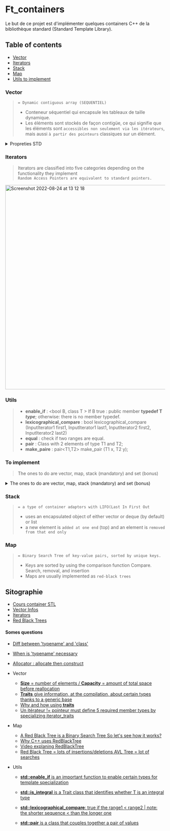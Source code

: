 # Ft_containers
Le but de ce projet est d'implémenter quelques containers C++ de la bibliothèque standard (Standard Template Library).

## Table of contents
* [Vector](#Vector)  
* [Iterators](#Iterators)  
* [Stack](#Stack)
* [Map](#Map)
* [Utils to implement](#Utils)

### Vector
>  ```= Dynamic contiguous array (SEQUENTIEL)```  
>  * Conteneur séquentiel qui encapsule les tableaux de taille dynamique.  
> *  Les éléments sont stockés de façon contigüe, ce qui signifie que les éléments sont ```accessibles non seulement
via les itérateurs```, mais aussi ```à partir des pointeurs``` classiques sur un élément.  


<details>
    <summary>Propreties STD</summary>  
    
   * Sequence  
      Elements in sequence containers arenordered in a strict linear sequence. Individual elements are accessed by their position in this sequence.   
    
   * Dynamic array    
      Allows direct access to any element in the sequence, even through pointer arithmetics, and provides relatively fast addition/removal of elements at the end of the sequence.  
   * Allocator-aware  
    The container uses an allocator object to dynamically handle its storage needs.  
    
    
<img width="245" alt="Screenshot 2022-08-24 at 12 47 59" src="https://user-images.githubusercontent.com/85625233/186400146-a6ad44ca-437c-41b1-b85d-473b9dd52b49.png">
</details>


### Iterators
> Iterators are classified into five categories depending on the functionality they implement  
> ```Random Access Pointers are equivalent to standard pointers.```

<img width="641" alt="Screenshot 2022-08-24 at 13 12 18" src="https://user-images.githubusercontent.com/85625233/186404935-9ab09210-5622-49be-bfe4-0dc20f6d60ca.png">

### Utils
> * __enable_if__ : <bool B, class T > If B true : public member **typedef T _type_**; otherwise: there is no member typedef.
> * __lexicographical_compare__ :  bool lexicographical_compare (InputIterator1 first1, InputIterator1 last1, InputIterator2 first2, InputIterator2 last2)  
> * __equal__  : check if two ranges are equal.
> * __pair__ : Class with 2 elements of type T1 and T2;
> * __make_paire__ : pair<T1,T2> make_pair (T1 x, T2 y);

### To implement  
> The ones to do are vector, map, stack (mandatory) and set (bonus)

<details>
    <summary>The ones to do are vector, map, stack (mandatory) and set (bonus)</summary>   
    
![image](https://user-images.githubusercontent.com/85625233/189640037-e2556d3a-bef5-4f7b-9404-b3643d0f9b72.png)  

</details>

### Stack
>  ```= a type of container adaptors with LIFO(Last In First Out ```  
> * uses an encapsulated object of either vector or deque (by default) or list  
> * a new element is ```added at one end``` (top) and an element is ```removed from that end only```

 
### Map
>  ```= Binary Search Tree of key-value pairs, sorted by unique keys.```  
> * Keys are sorted by using the comparison function Compare. Search, removal, and insertion
> * Maps are usually implemented as ```red-black trees```


## Sitographie 
* [Cours container STL](http://tvaira.free.fr/dev/cours/cours-conteneurs-stl.pdf)
* [Vector Infos](https://docs.microsoft.com/fr-fr/cpp/standard-library/vector-class?view=msvc-170)
* [Iterators](https://cplusplus.com/reference/iterator/)
* [Red Black Trees](https://algorithmtutor.com/Data-Structures/Tree/Red-Black-Trees/)

#### Somes questions
* [Diff between 'typename' and 'class'](https://stackoverflow.com/questions/2023977/difference-of-keywords-typename-and-class-in-templates)
* [When is 'typename' necessary](https://stackoverflow.com/questions/7923369/when-is-the-typename-keyword-necessary)
* [Allocator : allocate then construct](https://en.cppreference.com/w/cpp/memory/allocator)

* Vector
    * [**Size** = number of elements / **Capacity** = amount of total space before reallocation](https://stackoverflow.com/questions/6296945/size-vs-capacity-of-a-vector)
    * [**Traits** give information, at the compilation, about certain types thanks to a generic base](https://h-deb.clg.qc.ca/Sujets/Divers--cplusplus/Traits.html)
    * [Why and how using **traits**](https://www.youtube.com/watch?v=bFCzd5U2fsk)
    * [Un itérateur != pointeur  must define 5 required member types by specializing iterator_traits](https://learn.microsoft.com/fr-fr/cpp/standard-library/iterators?view=msvc-170)

* Map 
    * [A Red Black Tree is a Binary Search Tree So let's see how it works?](https://www.programiz.com/dsa/binary-search-tree)
    * [Why C++ uses RedBlackTree](https://github.com/mli42/containers_test.git)
    * [Video explaning RedBlackTree](https://www.youtube.com/watch?v=qvZGUFHWChY)
    * [Red Black Tree = lots of insertions/deletions  AVL Tree = lot of searches](https://www.geeksforgeeks.org/red-black-tree-set-1-introduction-2/)
 * Utils
    * [**std::enable_if** is an important function to enable certain types for template specialization](https://leimao.github.io/blog/CPP-Enable-If/)
    * [**std::is_integral** is a Trait class that identifies whether T is an integral type](https://cplusplus.com/reference/type_traits/is_integral/?kw=is_integral)
    * [**std::lexicographical_compare**: true if the range1 < range2 | note: the shorter sequence <  than the longer one](https://leimao.github.io/blog/CPP-Enable-If/)

    * [**std::pair** is a class that couples together a pair of values](https://cplusplus.com/reference/utility/pair/)
    
